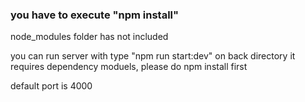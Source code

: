 ### you have to execute "npm install"

node_modules folder has not included

you can run server with type "npm run start:dev" on back directory
it requires dependency moduels, please do npm install first

default port is 4000

